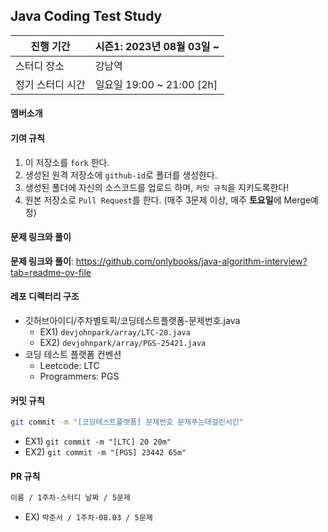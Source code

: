 ## Java Coding Test Study

| 진행 기간     | 시즌1: 2023년 08월 03일 ~   |
| --------- | ---------------------- |
| 스터디 장소    | 강남역                    |
| 정기 스터디 시간 | 일요일 19:00 ~ 21:00 [2h] |
#### 멤버소개


#### 기여 규칙

1. 이 저장소를 `fork` 한다.
2. 생성된 원격 저장소에 `github-id`로 폴더를 생성한다.
3. 생성된 폴더에 자신의 소스코드를 업로드 하며, `커밋 규칙`을 지키도록한다!
4. 원본 저장소로 `Pull Request`를 한다. (매주 3문제 이상, 매주 **토요일**에 Merge예정)

#### 문제 링크와 풀이

**문제 링크와 풀이**: https://github.com/onlybooks/java-algorithm-interview?tab=readme-ov-file

#### 레포 디렉터리 구조

* 깃허브아이디/주차별토픽/코딩테스트플랫폼-문제번호.java
	* EX1) `devjohnpark/array/LTC-20.java`
	* EX2) `devjohnpark/array/PGS-25421.java`
* 코딩 테스트 플랫폼 컨벤션
	* Leetcode: LTC
	* Programmers: PGS

#### 커밋 규칙

```bash
git commit -m "[코딩테스트플랫폼] 문제번호 문제푸는데걸린시간" 
```

 * EX1) `git commit -m "[LTC] 20 20m"`
 * EX2) `git commit -m "[PGS] 23442 65m"`

#### PR 규칙

```bash
이름 / 1주차-스터디 날짜 / 5문제
```

* EX)  `박준서 / 1주차-08.03 / 5문제`
